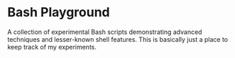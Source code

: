 # Bash Playground

A collection of experimental Bash scripts demonstrating advanced techniques and lesser-known shell features.
This is basically just a place to keep track of my experiments.
